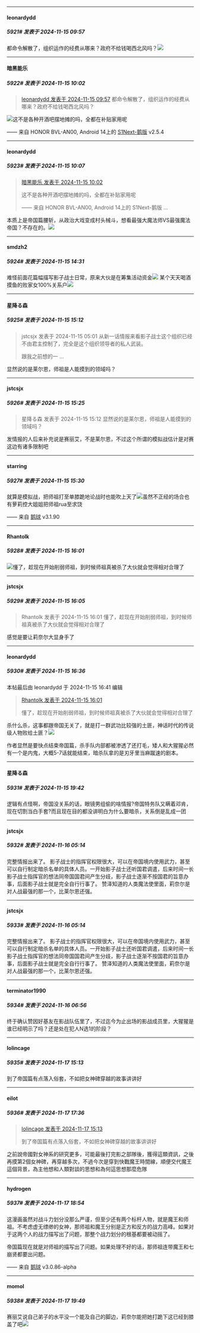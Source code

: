 ﻿
*****

####  leonardydd  
##### 5921#       发表于 2024-11-15 09:57

都命令解散了，组织运作的经费从哪来？政府不给钱喝西北风吗？<img src="https://static.saraba1st.com/image/smiley/face2017/067.png" referrerpolicy="no-referrer">


*****

####  暗黑能乐  
##### 5922#       发表于 2024-11-15 10:02

<blockquote><a href="httphttps://bbs.saraba1st.com/2b/forum.php?mod=redirect&amp;goto=findpost&amp;pid=66700162&amp;ptid=1938312" target="_blank">leonardydd 发表于 2024-11-15 09:57</a>
都命令解散了，组织运作的经费从哪来？政府不给钱喝西北风吗？</blockquote>
<img src="https://static.saraba1st.com/image/smiley/face2017/067.png" referrerpolicy="no-referrer">这不是各种开酒吧摆地摊的吗，全都在补贴家用呢

—— 来自 HONOR BVL-AN00, Android 14上的 [S1Next-鹅版](https://github.com/ykrank/S1-Next/releases) v2.5.4


*****

####  leonardydd  
##### 5923#       发表于 2024-11-15 10:07

<blockquote><a href="httphttps://bbs.saraba1st.com/2b/forum.php?mod=redirect&amp;goto=findpost&amp;pid=66700202&amp;ptid=1938312" target="_blank">暗黑能乐 发表于 2024-11-15 10:02</a>

这不是各种开酒吧摆地摊的吗，全都在补贴家用呢

—— 来自 HONOR BVL-AN00, Android 14上的 S1Next-鹅版 ...</blockquote>
本质上是帝国篇腰斩，从政治大戏变成村头械斗，想看最强大魔法师VS最强魔法帝国？不存在的。<img src="https://static.saraba1st.com/image/smiley/face2017/067.png" referrerpolicy="no-referrer">


*****

####  smdzh2  
##### 5924#       发表于 2024-11-15 14:31

难怪前面花篇幅描写影子战士日常，原来大伙是在筹集活动资金<img src="https://static.saraba1st.com/image/smiley/face2017/066.png" referrerpolicy="no-referrer">
某个天天喝酒摸鱼的败家女100%关系户<img src="https://static.saraba1st.com/image/smiley/face2017/067.png" referrerpolicy="no-referrer">


*****

####  星降る森  
##### 5925#       发表于 2024-11-15 15:12

<blockquote>jstcsjx 发表于 2024-11-15 05:01
从新一话情报来看影子战士这个组织已经不由君主控制了，完全是这个组织领导者的私人武装。

跟我之前想的一 ...</blockquote>
显然说的是莱尔恩，师祖是人能摸到的领域吗？


*****

####  jstcsjx  
##### 5926#       发表于 2024-11-15 15:25

<blockquote>星降る森 发表于 2024-11-15 15:12
显然说的是莱尔恩，师祖是人能摸到的领域吗？</blockquote>
发情报的人后来补充说是赛丽艾，不是莱尔恩，不过这个所谓的模拟战估计是对赛这边有诸多限制吧


*****

####  starring  
##### 5927#       发表于 2024-11-15 15:30

就算是模拟战，把师祖打至单膝跪地论战时也能吹上天了<img src="https://static.saraba1st.com/image/smiley/face2017/066.png" referrerpolicy="no-referrer">虽然不正经的场合也有萝莉控大姐姐把师祖rua至求饶

—— 来自 [鹅球](https://www.pgyer.com/GcUxKd4w) v3.1.90


*****

####  Rhantolk  
##### 5928#       发表于 2024-11-15 16:01

<img src="https://static.saraba1st.com/image/smiley/face2017/067.png" referrerpolicy="no-referrer">懂了，趁现在开始削弱师祖，到时候师祖真被杀了大伙就会觉得相对合理了

*****

####  jstcsjx  
##### 5929#       发表于 2024-11-15 16:05

<blockquote>Rhantolk 发表于 2024-11-15 16:01
懂了，趁现在开始削弱师祖，到时候师祖真被杀了大伙就会觉得相对合理了</blockquote>
感觉是要让莉奈尔大显身手了


*****

####  leonardydd  
##### 5930#       发表于 2024-11-15 16:36

 本帖最后由 leonardydd 于 2024-11-15 16:41 编辑 
<blockquote><a href="httphttps://bbs.saraba1st.com/2b/forum.php?mod=redirect&amp;goto=findpost&amp;pid=66702968&amp;ptid=1938312" target="_blank">Rhantolk 发表于 2024-11-15 16:01</a>

懂了，趁现在开始削弱师祖，到时候师祖真被杀了大伙就会觉得相对合理了</blockquote>
杀什么杀，这事都跟帝国无关了，就是打一群武功比较强的土匪，神话时代的传说级人物败给土匪？<img src="https://static.saraba1st.com/image/smiley/face2017/068.png" referrerpolicy="no-referrer">

作者显然是要快点结束帝国篇，杀手队内部都被渗透了还打毛，矮人和大猩猩必然有一个是内鬼，大概5-7话就能结束，暗杀队拿的是刃牙里当麻蹴速的剧本。


*****

####  星降る森  
##### 5931#       发表于 2024-11-15 19:42

逻辑有点怪啊，帝国没关系的话，眼镜男组偷的啥情报?帝国特务队又瞒着邓肯，现在切割当白手套?而且现在目的都没讲明白为什么要暗杀，关系倒是乱成一团


*****

####  jstcsjx  
##### 5932#       发表于 2024-11-16 05:14

完整情报出来了。
影子战士的指挥官权限很大，可以在帝国境内使用武力，甚至可以自行制定暗杀名单的具体人员。一开始影子战士还听国君调遣，后来时间一长影子战士指挥官的想法同帝国国君间产生分歧，影子战士逐渐不按国君的旨意办事，后面影子战士就是完全自行行事了。
赞泽知道的人类魔法使里面，莉奈尔是对人战最强的那一个，比莱尔恩还强。


*****

####  jstcsjx  
##### 5933#       发表于 2024-11-16 05:14

完整情报出来了。
影子战士的指挥官权限很大，可以在帝国境内使用武力，甚至可以自行制定暗杀名单的具体人员。一开始影子战士还听国君调遣，后来时间一长影子战士指挥官的想法同帝国国君间产生分歧，影子战士逐渐不按国君的旨意办事，后面影子战士就是完全自行行事了。
赞泽知道的人类魔法使里面，莉奈尔是对人战最强的那一个，比莱尔恩还强。

*****

####  terminator1990  
##### 5934#       发表于 2024-11-16 06:56

终于确认赞因好基友在影战队伍里了，不过迄今为止出场的影战成员里，大猩猩是谁已经明示了吗？还是处在犯人N选1的阶段？


*****

####  lolincage  
##### 5935#       发表于 2024-11-17 15:13

到了帝国篇有点落入俗套，不如把女神碑穿越的故事讲讲好


*****

####  eilot  
##### 5936#       发表于 2024-11-17 17:36

<blockquote><a href="httphttps://bbs.saraba1st.com/2b/forum.php?mod=redirect&amp;goto=findpost&amp;pid=66714517&amp;ptid=1938312" target="_blank">lolincage 发表于 2024-11-17 15:13</a>

到了帝国篇有点落入俗套，不如把女神碑穿越的故事讲讲好</blockquote>
之前說帝國對女神系的研究更多，可能最後打完影之部隊後，獲得這類資訊，之後再摸第2個女神碑，再穿越多次，不過今次是穿到快戰魔王時間線，順便交代魔王這個背景，為主他想和人類對談的思想和為何這思想那麼危隊


*****

####  hydrogen  
##### 5937#       发表于 2024-11-17 18:54

这漫画虽然对战斗力划分没那么严谨，但至少还有两个标杆人物，就是魔王和师祖。不考虑虚无缥缈的女神，那师祖和魔王分别是正方和反方的战力高峰。如果对于这两个人的战力描写出了问题，那整个战力划分的根基都要被动摇了。

帝国篇现在就是对师祖的描写出了问题。如果处理不好的话，那师祖连带魔王和七崩贤都要出问题。

—— 来自 [鹅球](https://www.pgyer.com/xfPejhuq) v3.0.86-alpha


*****

####  momol  
##### 5938#       发表于 2024-11-17 19:49

赛丽艾说自己弟子的水平没一个能及自己的脚边，莉奈尔能把她打跪下这已经到膝盖了吧<img src="https://static.saraba1st.com/image/smiley/face2017/174.png" referrerpolicy="no-referrer">

